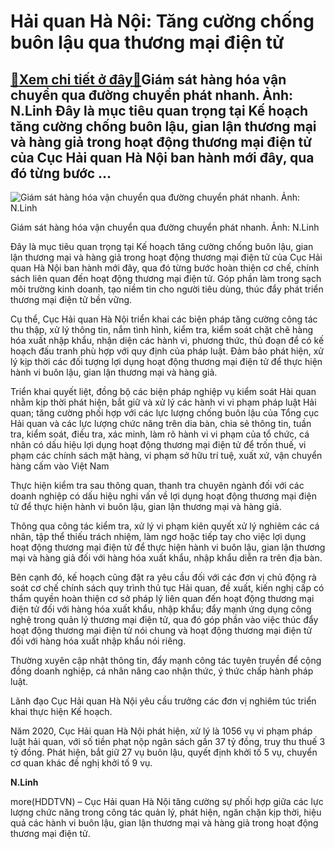 Hải quan Hà Nội: Tăng cường chống buôn lậu qua thương mại điện tử
=================================================================

[:gift:Xem chi tiết ở đây:gift:](https://hddtvn.com/hai-quan-ha-noi-tang-cuong-chong-buon-lau-qua-thuong-mai-dien-tu/)Giám sát hàng hóa vận chuyển qua đường chuyển phát nhanh. Ảnh: N.Linh Đây là mục tiêu quan trọng tại Kế hoạch tăng cường chống buôn lậu, gian lận thương mại và hàng giả trong hoạt động thương mại điện tử của Cục Hải quan Hà Nội ban hành mới đây, qua đó từng bước …
------------------------------------------------------------------------------------------------------------------------------------------------------------------------------------------------------------------------------------------------------------------------





![Giám sát hàng hóa vận chuyển qua đường chuyển phát nhanh. Ảnh: N.Linh](https://hddtvn.com/wp-content/uploads/2021/01/5910_IMG_1178.jpg "Giám sát hàng hóa vận chuyển qua đường chuyển phát nhanh. Ảnh: N.Linh")


Giám sát hàng hóa vận chuyển qua đường chuyển phát nhanh. Ảnh: N.Linh



Đây là mục tiêu quan trọng tại Kế hoạch tăng cường chống buôn lậu, gian lận thương mại và hàng giả trong hoạt động thương mại điện tử của Cục Hải quan Hà Nội ban hành mới đây, qua đó từng bước hoàn thiện cơ chế, chính sách liên quan đến hoạt động thương mại điện tử. Góp phần làm trong sạch môi trường kinh doanh, tạo niềm tin cho người tiêu dùng, thúc đẩy phát triển thương mại điện tử bền vững.


Cụ thể, Cục Hải quan Hà Nội triển khai các biện pháp tăng cường công tác thu thập, xử lý thông tin, nắm tình hình, kiểm tra, kiểm soát chặt chẽ hàng hóa xuất nhập khẩu, nhận diện các hành vi, phương thức, thủ đoạn để có kế hoạch đấu tranh phù hợp với quy định của pháp luật. Đảm bảo phát hiện, xử lý kịp thời các đối tượng lợi dụng hoạt động thương mại điện tử để thực hiện hành vi buôn lậu, gian lận thương mại và hàng giả.


Triển khai quyết liệt, đồng bộ các biện pháp nghiệp vụ kiểm soát Hài quan nhằm kịp thời phát hiện, bắt giữ và xử lý các hành vi vi phạm pháp luật Hải quan; tăng cường phối hợp với các lực lượng chống buôn lậu của Tổng cục Hải quan và các lực lượng chức năng trên dia bàn, chia sẻ thông tin, tuần tra, kiểm soát, điều tra, xác minh, làm rõ hành vi vi phạm của tổ chức, cá nhân có dấu hiệu lợi dụng hoạt động thương mại điện tử để trốn thuế, vi phạm các chính sách mặt hàng, vi phạm sở hữu trí tuệ, xuất xứ, vận chuyển hàng cấm vào Việt Nam


Thực hiện kiểm tra sau thông quan, thanh tra chuyên ngành đối với các doanh nghiệp có dấu hiệu nghi vấn về lợi dụng hoạt động thương mại điện tử để thực hiện hành vi buôn lậu, gian lận thương mại và hàng giả.


Thông qua công tác kiểm tra, xử lý vi phạm kiên quyết xử lý nghiêm các cá nhân, tập thể thiếu trách nhiệm, làm ngơ hoặc tiếp tay cho việc lợi dụng hoạt động thương mại điện tử để thực hiện hành vi buôn lậu, gian lận thương mại và hàng giả đối với hàng hóa xuất khẩu, nhập khẩu diễn ra trên địa bàn.


Bên cạnh đó, kế hoạch cũng đặt ra yêu cầu đối với các đơn vị chủ động rà soát cơ chế chính sách quy trình thủ tục Hải quan, đề xuất, kiến nghị cấp có thẩm quyền hoàn thiện cơ sở pháp lý liên quan đến hoạt động thương mại điện tử đối với hàng hóa xuất khẩu, nhập khẩu; đẩy mạnh ứng dụng công nghệ trong quản lý thương mại điện tử, qua đó góp phần vào việc thúc đẩy hoạt động thương mại điện tử nói chung và hoạt động thương mại điện tử đối với hàng hóa xuất nhập khẩu nói riêng.


Thường xuyên cập nhật thông tin, đẩy mạnh công tác tuyên truyền để cộng đồng doanh nghiệp, cá nhân nâng cao nhận thức, ý thức chấp hành pháp luật.


Lãnh đạo Cục Hải quan Hà Nội yêu cầu trưởng các đơn vị nghiêm túc triển khai thực hiện Kế hoạch.


Năm 2020, Cục Hải quan Hà Nội phát hiện, xử lý là 1056 vụ vi phạm pháp luật hải quan, với số tiền phạt nộp ngân sách gần 37 tỷ đồng, truy thu thuế 3 tỷ đồng. Phát hiện, bắt giữ 27 vụ buôn lậu, quyết định khởi tố 5 vụ, chuyển cơ quan khác đề nghị khởi tố 9 vụ.




**N.Linh**



more(HDDTVN) – Cục Hải quan Hà Nội tăng cường sự phối hợp giữa các lực lượng chức năng trong công tác quản lý, phát hiện, ngăn chặn kịp thời, hiệu quả các hành vi buôn lậu, gian lận thương mại và hàng giả trong hoạt động thương mại điện tử.

